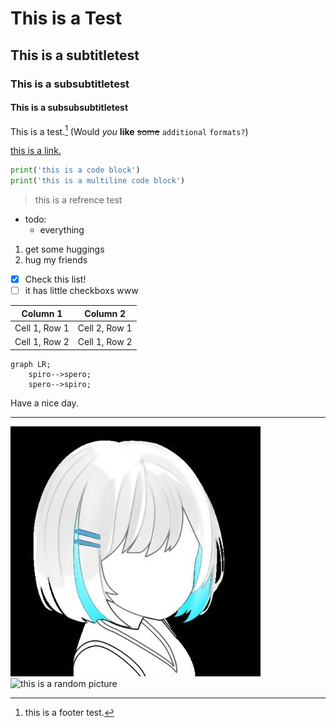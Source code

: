 # This is a Test

## This is a subtitletest

### This is a subsubtitletest

#### This is a subsubsubtitletest

This is a test.[^1] (Would *you* **like** ~~some~~ `additional` ``formats?``)

[this is a link.](www.example.com)

``` python
print('this is a code block')
print('this is a multiline code block')
```

> this is a refrence test

- todo:
  - everything

1. get some huggings
2. hug my friends

- [x] Check this list!
- [ ] it has little checkboxs www

| Column 1      | Column 2      |
| ------------- | ------------- |
| Cell 1, Row 1 | Cell 2, Row 1 |
| Cell 1, Row 2 | Cell 1, Row 2 |

``` mermaid
graph LR;
    spiro-->spero;
    spero-->spiro;
```

Have a nice day.

---
![this is a profile pic](../images/Cynun_400x400.jpg)
![this is a random picture](https://picsum.photos/seed/picsum/768/512)

[^1]: this is a footer test.

